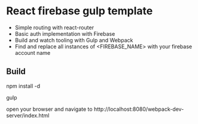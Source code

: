 # React firebase gulp template

* Simple routing with react-router  
* Basic auth implementation with Firebase  
* Build and watch tooling with Gulp and Webpack  
* Find and replace all instances of <FIREBASE_NAME> with your firebase account name

## Build

npm install -d  

gulp

open your browser and navigate to http://localhost:8080/webpack-dev-server/index.html
